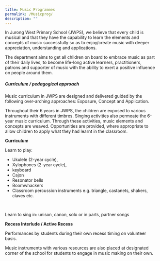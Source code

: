 ```yaml
---
title: Music Programmes
permalink: /Musicprog/
description: ""
---
```


In Jurong West Primary School (JWPS), we believe that every child is musical and that they have the capability to learn the elements and concepts of music successfully so as to enjoy/create music with deeper appreciation, understanding and applications. <br>

The department aims to get all children on board to embrace music as part of their daily lives, to become life-long active learners, practitioners, patrons and supporter of music with the ability to exert a positive influence on people around them.<br>

##### Curriculum / pedagogical approach

Music curriculum in JWPS are designed and delivered guided by the following over-arching approaches: Exposure, Concept and Application.<br>

Throughout their 6 years in JWPS, the children are exposed to various instruments with different timbres. Singing activities also permeate the 6-year music curriculum. Through these activities, music elements and concepts are weaved. Opportunities are provided, where appropriate to allow children to apply what they had learnt in the classroom.

**Curriculum**<br>

Learn to play:
* Ukulele (2-year cycle), 
* Xylophones (2-year cycle), 
* keyboard
* Cajon
* Resonator bells
* Boomwhackers
* Classroom percussion instruments e.g. triangle, castanets, shakers, claves etc.
<br>

Learn to sing in: unison, canon, solo or in parts, partner songs<br> 

**Recess Interlude / Active Recess**<br>

Performances by students during their own recess timing on volunteer basis. <br>

Music instruments with various resources are also placed at designated corner of the school for students to engage in music making on their own.